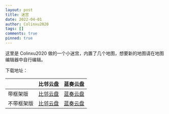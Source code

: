 ```yaml
---
layout: post
title: 迷宫
date: 2022-04-01
author: Colinxu2020
tags: []
comments: true
pinned: true
--- 
```

这里是 Colinxu2020 做的一个小迷宫，内置了几个地图，想要新的地图请在地图编辑器中自行编辑。

下载地址：

|            | 比邻云盘                                  | 蓝奏云盘                                                 |
| ---------- | ----------------------------------------- | -------------------------------------------------------- |
| 带框架版   | [比邻云盘](https://pan.bilnn.com/s/bpX1cO) | [蓝奏云盘](https://colinxu2020.lanzouw.com/ivKHw06tp4qb) |
| 不带框架版 | [比邻云盘](https://pan.bilnn.cn/s/Pew3F5) | [蓝奏云盘](https://colinxu2020.lanzouw.com/ifh6106tp3gf) |
